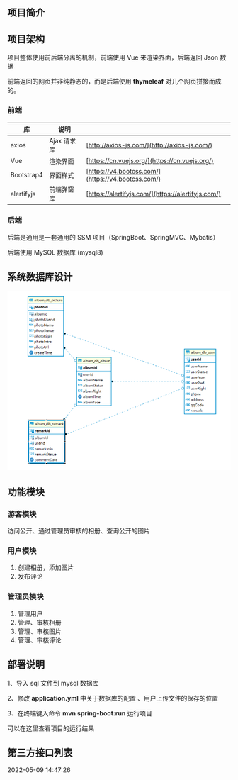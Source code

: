 ## 项目简介



## 项目架构

项目整体使用前后端分离的机制，前端使用 Vue 来渲染界面，后端返回 Json 数据

前端返回的网页并非纯静态的，而是后端使用 **thymeleaf** 对几个网页拼接而成的。

### 前端

| 库         | 说明        |                                                    |
| ---------- | ----------- | -------------------------------------------------- |
| axios      | Ajax 请求库 | [http://axios-js.com/](http://axios-js.com/)       |
| Vue        | 渲染界面    | [https://cn.vuejs.org/](https://cn.vuejs.org/)     |
| Bootstrap4 | 界面样式    | [https://v4.bootcss.com/](https://v4.bootcss.com/) |
| alertifyjs | 前端弹窗库  | [https://alertifyjs.com/](https://alertifyjs.com/) |

### 后端

后端是通用是一套通用的 SSM 项目（SpringBoot、SpringMVC、Mybatis）

后端使用 MySQL 数据库 (mysql8)

## 系统数据库设计

![image-20220518163926633](res/image-20220518163926633.png)

## 功能模块

### 游客模块

访问公开、通过管理员审核的相册、查询公开的图片

### 用户模块

1. 创建相册，添加图片
2. 发布评论

### 管理员模块

1. 管理用户
2. 管理、审核相册
3. 管理、审核图片
4. 管理、审核评论

## 部署说明

1、导入 sql 文件到 mysql 数据库

2、修改 **application.yml** 中关于数据库的配置 、用户上传文件的保存的位置

3、在终端键入命令 **mvn spring-boot:run** 运行项目

可以在这里查看项目的运行结果

## 第三方接口列表



2022-05-09 14:47:26



